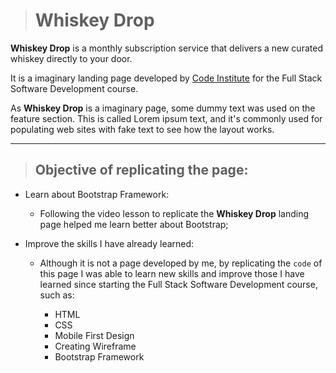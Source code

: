 > # Whiskey Drop

**Whiskey Drop** is a monthly subscription service that delivers a new curated whiskey directly to your door. 

It is a imaginary landing page developed by [Code Institute](https://codeinstitute.net/ie/) for the Full Stack Software Development course. 

As **Whiskey Drop** is a imaginary page, some dummy text was used on the feature section. This is called Lorem ipsum text, and it's commonly used for populating web sites with fake text to see how the layout works. 

---

> ## Objective of replicating the page:

* Learn about Bootstrap Framework: 

    * Following the video lesson to replicate the **Whiskey Drop** landing page helped me learn better about Bootstrap;

* Improve the skills I have already learned:

    * Although it is not a page developed by me, by replicating the ``code`` of this page I was able to learn new skills and improve those I have learned since starting the Full Stack Software Development course, such as:
    
        * HTML
        * CSS
        * Mobile First Design
        * Creating Wireframe
        * Bootstrap Framework




